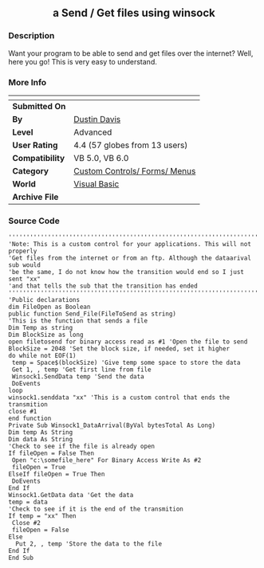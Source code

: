 ﻿<div align="center">

## a Send / Get files using winsock


</div>

### Description

Want your program to be able to send and get files over the internet? Well, here you go! This is very easy to understand.
 
### More Info
 


<span>             |<span>
---                |---
**Submitted On**   |
**By**             |[Dustin Davis](https://github.com/Planet-Source-Code/PSCIndex/blob/master/ByAuthor/dustin-davis.md)
**Level**          |Advanced
**User Rating**    |4.4 (57 globes from 13 users)
**Compatibility**  |VB 5\.0, VB 6\.0
**Category**       |[Custom Controls/ Forms/  Menus](https://github.com/Planet-Source-Code/PSCIndex/blob/master/ByCategory/custom-controls-forms-menus__1-4.md)
**World**          |[Visual Basic](https://github.com/Planet-Source-Code/PSCIndex/blob/master/ByWorld/visual-basic.md)
**Archive File**   |[](https://github.com/Planet-Source-Code/dustin-davis-a-send-get-files-using-winsock__1-4740/archive/master.zip)





### Source Code

```
'''''''''''''''''''''''''''''''''''''''''''''''''''''''''''''''''''''''''
'Note: This is a custom control for your applications. This will not properly
'Get files from the internet or from an ftp. Although the dataarival sub would
'be the same, I do not know how the transition would end so I just sent "xx"
'and that tells the sub that the transition has ended
'''''''''''''''''''''''''''''''''''''''''''''''''''''''''''''''''''''''''''
'Public declarations
dim FileOpen as Boolean
public function Send_File(FileToSend as string)
'This is the function that sends a file
Dim Temp as string
Dim BlockSize as long
open filetosend for binary access read as #1 'Open the file to send
BlockSize = 2048 'Set the block size, if needed, set it higher
do while not EOF(1)
 temp = Space$(blockSize) 'Give temp some space to store the data
 Get 1, , temp 'Get first line from file
 Winsock1.SendData temp 'Send the data
 DoEvents
loop
winsock1.senddata "xx" 'This is a custom control that ends the transmition
close #1
end function
Private Sub Winsock1_DataArrival(ByVal bytesTotal As Long)
Dim temp As String
Dim data As String
'Check to see if the file is already open
If fileOpen = False Then
 Open "c:\somefile_here" For Binary Access Write As #2
 fileOpen = True
ElseIf fileOpen = True Then
 DoEvents
End If
Winsock1.GetData data 'Get the data
temp = data
'Check to see if it is the end of the transmition
If temp = "xx" Then
 Close #2
 fileOpen = False
Else
  Put 2, , temp 'Store the data to the file
End If
End Sub
```

